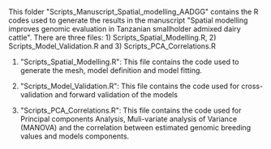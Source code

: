 This folder "Scripts_Manuscript_Spatial_modelling_AADGG" contains the R codes used to generate the results in the manuscript "Spatial modelling improves genomic evaluation in Tanzanian smallholder admixed dairy cattle".
There are three files: 1) Scripts_Spatial_Modelling.R, 2) Scripts_Model_Validation.R and 3) Scripts_PCA_Correlations.R

1) "Scripts_Spatial_Modelling.R": This file contains the code used to generate the mesh, model definition and model fitting.
   
2) "Scripts_Model_Validation.R": This file contains the code used for cross-validation and forward validation of the models
   
3) "Scripts_PCA_Correlations.R": This file contains the code used for Principal components Analysis, Muli-variate analysis of Variance (MANOVA) and the correlation between estimated genomic breeding values and models components.
